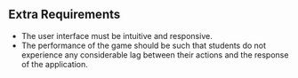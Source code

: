 ## Extra Requirements

* The user interface must be intuitive and responsive.	
* The performance of the game should be such that students do not experience any considerable lag between their actions and the response of the application.	
